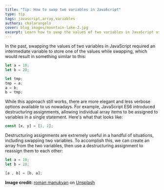 ```yaml
---
title: "Tip: How to swap two variables in JavaScript"
type: tip
tags: javascript,array,variables
authors: chalarangelo
cover: blog_images/mountain-lake-2.jpg
excerpt: Learn how to swap the values of two variables in JavaScript using a single line of ES6 code.
---
```


In the past, swapping the values of two variables in JavaScript required an intermediate variable to store one of the values while swapping, which would result in something similar to this:

```js
let a = 10;
let b = 20;

let tmp;
tmp = a;
a = b;
b = tmp;
```

While this approach still works, there are more elegant and less verbose options available to us nowadays. For example, JavaScript ES6 introduced destructuring assignments, allowing individual array items to be assigned to variables in a single statement. Here's what that looks like:

```js
const [x, y] = [1, 2];
```

Destructuring assignments are extremely useful in a handful of situations, including swapping two variables. To accomplish this, we can create an array from the two variables, then use a destructuring assignment to reassign them to each other:

```js
let a = 10;
let b = 20;

[a , b] = [b, a];
```

**Image credit:** [roman manukyan](https://unsplash.com/@romanukyan?utm_source=unsplash&utm_medium=referral&utm_content=creditCopyText) on [Unsplash](https://unsplash.com?utm_source=unsplash&utm_medium=referral&utm_content=creditCopyText)
